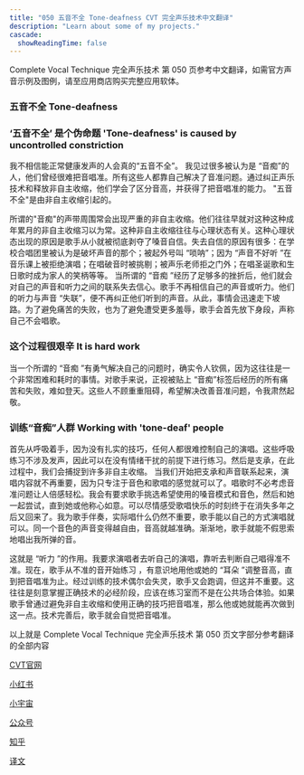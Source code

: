 ```yaml
---
title: "050 五音不全 Tone-deafness CVT 完全声乐技术中文翻译"
description: "Learn about some of my projects."
cascade:
  showReadingTime: false
---
```

Complete Vocal Technique 完全声乐技术 第 050 页参考中文翻译，如需官方声音示例及图例，请至应用商店购买完整应用软体。
### 五音不全 Tone-deafness

### ‘五音不全’ 是个伪命题 'Tone-deafness' is caused by uncontrolled constriction

我不相信能正常健康发声的人会真的“五音不全”。
我见过很多被认为是 “音痴”的人，他们曾经很难把音唱准。所有这些人都靠自己解决了音准问题。通过纠正声乐技术和释放非自主收缩，他们学会了区分音高，并获得了把音唱准的能力。
"五音不全"是由非自主收缩引起的。

所谓的"音痴"的声带周围常会出现严重的非自主收缩。他们往往早就对这种这种成年累月的非自主收缩习以为常。这种非自主收缩往往与心理状态有关。这种心理状态出现的原因是歌手从小就被彻底剥夺了嗓音自信。失去自信的原因有很多：在学校合唱团里被认为是破坏声音的那个；被起外号叫 “唢呐”；因为 “声音不好听 ”在音乐课上被拒绝演唱；在唱破音时被挑剔；被声乐老师拒之门外；在唱圣诞歌和生日歌时成为家人的笑柄等等。 当所谓的 “音痴 ”经历了足够多的挫折后，他们就会对自己的声音和听力之间的联系失去信心。歌手不再相信自己的声音或听力。他们的听力与声音 “失联”，便不再纠正他们听到的声音。从此，事情会迅速走下坡路。为了避免痛苦的失败，也为了避免遭受更多羞辱，歌手会首先放下身段，声称自己不会唱歌。

### 这个过程很艰辛 It is hard work

当一个所谓的 “音痴 ”有勇气解决自己的问题时，确实令人钦佩，因为这往往是一个非常困难和耗时的事情。对歌手来说，正视被贴上 “音痴”标签后经历的所有痛苦和失败，难如登天。这些人不顾重重阻碍，希望解决改善音准问题，令我肃然起敬。

### 训练“音痴”人群 Working with 'tone-deaf' people

首先从呼吸着手，因为没有扎实的技巧，任何人都很难控制自己的演唱。这些呼吸练习不涉及发声，因此可以在没有情绪干扰的前提下进行练习。然后是支承，在此过程中，我们会捕捉到许多非自主收缩。
当我们开始把支承和声音联系起来，演唱内容就不再重要，因为只专注于音色和歌唱的感觉就可以了。唱歌时不必考虑音准问题让人倍感轻松。我会有要求歌手挑选希望使用的嗓音模式和音色，然后和她一起尝试，直到她或他称心如意。可以尽情感受歌唱快乐的时刻终于在消失多年之后又回来了。我为歌手伴奏，实际唱什么仍然不重要，歌手能以自己的方式演唱就可以。同一个音色的声音变得越自由，音高就越准确。渐渐地，歌手就能不假思索地唱出我所弹的音。

这就是 “听力 ”的作用。我要求演唱者去听自己的演唱，靠听去判断自己唱得准不准。现在，歌手从不准的音开始练习 ，有意识地用他或她的 “耳朵 ”调整音高，直到把音唱准为止。经过训练的技术偶尔会失灵，歌手又会跑调，但这并不重要。这往往是刻意掌握正确技术的必经阶段，应该在练习室而不是在公共场合体验。如果歌手曾通过避免非自主收缩和使用正确的技巧把音唱准，那么他或她就能再次做到这一点。技术完善后，歌手就会自觉把音唱准。

以上就是 Complete Vocal Technique 完全声乐技术 第 050 页文字部分参考翻译的全部内容

[CVT官网](https://completevocalinstitute.com/complete-vocal-technique/)

[小红书](https://www.xiaohongshu.com/user/profile/627ff979000000002102aa68?xhsshare=CopyLink&appuid=627ff979000000002102aa68&apptime=1728791961)

[小宇宙](https://www.xiaoyuzhoufm.com/podcast/66be28dadb5e6d6bf99adc25)

[公众号](https://mp.weixin.qq.com/mp/appmsgalbum?action=getalbum&__biz=MzAxMjI3NzAxMg==&scene=1&album_id=3446246369961312256&count=3#wechat_redirect)



[知乎](https://www.zhihu.com/column/c_1825613276039491584)

[译文](https://euphia.github.io/zh-cn/posts/)